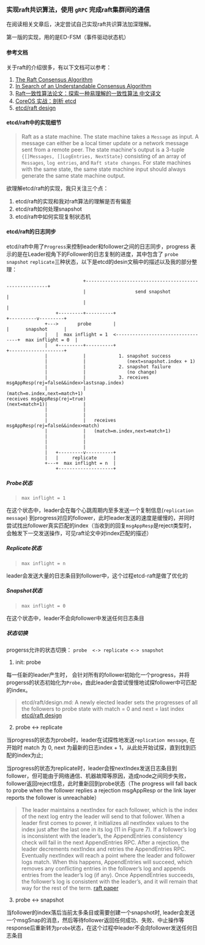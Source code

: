 
### 实现raft共识算法，使用 `gRPC` 完成raft集群间的通信

在阅读相关文章后，决定尝试自己实现raft共识算法加深理解。

第一版的实现，用的是ED-FSM（事件驱动状态机）

#### 参考文档

关于raft的介绍很多，有以下文档可以参考：

1. [The Raft Consensus Algorithm ](1)
2. [In Search of an Understandable Consensus Algorithm](2)
3. [Raft一致性算法论文：探索一种易理解的一致性算法 中文译文](3)
4. [CoreOS 实战：剖析 etcd](4)
5. [etcd/raft design](5)



#### etcd/raft中的实现细节

> Raft as a state machine. The state machine takes a `Message` as input. A message can either be a local timer update or a network message sent from a remote peer. The state machine's output is a 3-tuple `{[]Messages, []LogEntries, NextState}` consisting of an array of `Messages`, `log entries`, and `Raft state changes`. For state machines with the same state, the same state machine input should always generate the same state machine output.

欲理解etcd/raft的实现，我只关注三个点：
1. etcd/raft的实现和我对raft算法的理解是否有偏差
2. etcd/raft如何处理snapshot
3. etcd/raft中如何实现复制状态机






#### etcd/raft的日志同步

etcd/raft中用了`Progress`来控制leader和follower之间的日志同步，progress 表示的是在Leader视角下的Follower的日志复制的进度，其中包含了 `probe` `snapshot` `replicate`三种状态，以下是etcd的desin文稿中的描述以及我的部分整理：

```
                            +--------------------------------------------------------+          
                            |                  send snapshot                         |          
                            |                                                        |          
                  +---------+----------+                                  +----------v---------+
              +--->       probe        |                                  |      snapshot      |
              |   |  max inflight = 1  <----------------------------------+  max inflight = 0  |
              |   +---------+----------+                                  +--------------------+
              |             |            1. snapshot success                                    
              |             |               (next=snapshot.index + 1)                           
              |             |            2. snapshot failure                                    
              |             |               (no change)                                         
              |             |            3. receives msgAppResp(rej=false&&index>lastsnap.index)
              |             |               (match=m.index,next=match+1)                        
receives msgAppResp(rej=true)                                                                   
(next=match+1)|             |                                                                   
              |             |                                                                   
              |             |                                                                   
              |             |   receives msgAppResp(rej=false&&index>match)                     
              |             |   (match=m.index,next=match+1)                                    
              |             |                                                                   
              |             |                                                                   
              |             |                                                                   
              |   +---------v----------+                                                        
              |   |     replicate      |                                                        
              +---+  max inflight = n  |                                                        
                  +--------------------+                                                        
```

##### Probe状态

> `max inflight = 1 `

在这个状态中，leader会在每个心跳周期内至多发送一个复制信息(`replication message`) 到progress对应的follower，此时leader发送的速度是缓慢的，并同时尝试找出follower真实匹配的index（当收到的回复`msgAppResp`是reject类型时，会触发下一交发送操作，可见raft论文中对index匹配的描述）



##### Replicate状态
> `max inflight = n `

leader会发送大量的日志条目到follower中，这个过程etcd-raft是做了优化的

##### Snapshot状态
> `max inflight = 0 `

在这个状态中，leader不会向follower中发送任何日志条目

##### 状态切换

progerss允许的状态切换： `probe  <-> replicate <-> snapshot`

1. init: probe

每一任新的leader产生时， 会针对所有的follower初始化一个progress，并将progerss的状态初始化为`Probe`，由此leader会尝试慢慢地试探follower中可匹配的index。

> etcd/raft/design.md: A newly elected leader sets the progresses of all the followers to probe state with match = 0 and next = last index [etcd/raft design](5)


2. probe <-> replicate

当progress的状态为probe时，leader在试探性地发送`replication message`, 在开始时 match 为 0, next 为最新的日志index + 1，从此处开始试探，直到找到匹配的index为止;

当progress的状态为replicate时，leader会按nextIndex发送日志条目到follower，但可能由于网络通信、机器故障等原因，造成node之间同步失败，follower返回reject信息，此时重新回到probe状态（The progress will fall back to probe when the follower replies a rejection msgAppResp or the link layer reports the follower is unreachable）

> The leader maintains a nextIndex for each follower,
which is the index of the next log entry the leader will
send to that follower. When a leader first comes to power,
it initializes all nextIndex values to the index just after the
last one in its log (11 in Figure 7). If a follower’s log is
inconsistent with the leader’s, the AppendEntries consistency
check will fail in the next AppendEntries RPC. After
a rejection, the leader decrements nextIndex and retries
the AppendEntries RPC. Eventually nextIndex will reach
a point where the leader and follower logs match. When
this happens, AppendEntries will succeed, which removes
any conflicting entries in the follower’s log and appends
entries from the leader’s log (if any). Once AppendEntries
succeeds, the follower’s log is consistent with the leader’s,
and it will remain that way for the rest of the term. [raft paper](2)

3. probe <-> snapshot

当follower的index落后当前太多条目或需要创建一个snapshot时, leader会发送一个msgSnap的消息，然后等待follower返回任何成功、失败、中止操作等response后重新转为`probe`状态，在这个过程中leader不会向follower发送任何日志条目







[1]: https://raft.github.io
[2]: https://raft.github.io/raft.pdf
[3]: http://blog.luoyuanhang.com/2017/02/02/raft-paper-in-zh-CN/
[4]: https://www.infoq.cn/article/coreos-analyse-etcd
[5]: https://github.com/etcd-io/etcd/blob/master/raft/design.md
